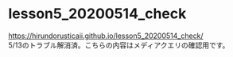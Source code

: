 # lesson5_20200514_check
https://hirundorusticaii.github.io/lesson5_20200514_check/
<br>5/13のトラブル解消済。こちらの内容はメディアクエリの確認用です。
